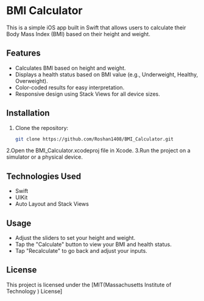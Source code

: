 # BMI Calculator

This is a simple iOS app built in Swift that allows users to calculate their Body Mass Index (BMI) based on their height and weight.

## Features

- Calculates BMI based on height and weight.
- Displays a health status based on BMI value (e.g., Underweight, Healthy, Overweight).
- Color-coded results for easy interpretation.
- Responsive design using Stack Views for all device sizes.

## Installation

1. Clone the repository:
   ```bash
   git clone https://github.com/Roshan1408/BMI_Calculator.git

2.Open the BMI_Calculator.xcodeproj file in Xcode.
3.Run the project on a simulator or a physical device.

## Technologies Used

- Swift
- UIKit
- Auto Layout and Stack Views

## Usage

- Adjust the sliders to set your height and weight.
- Tap the "Calculate" button to view your BMI and health status.
- Tap "Recalculate" to go back and adjust your inputs.

## License

This project is licensed under the [MIT(Massachusetts Institute of Technology ) License]

